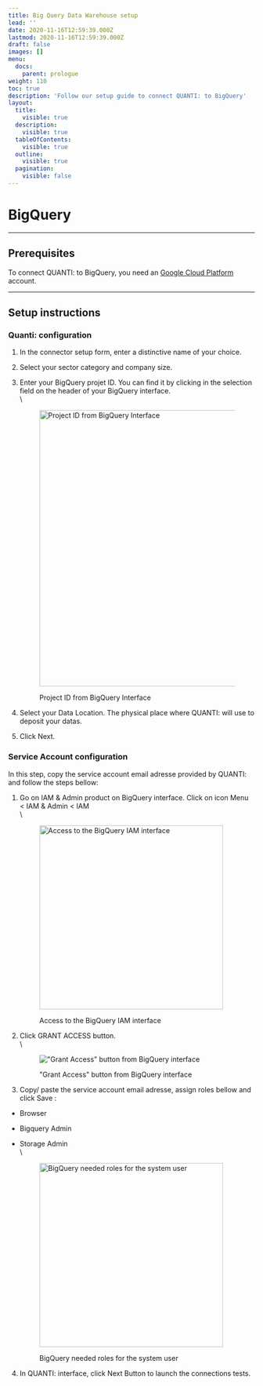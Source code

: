 ```yaml
---
title: Big Query Data Warehouse setup
lead: ''
date: 2020-11-16T12:59:39.000Z
lastmod: 2020-11-16T12:59:39.000Z
draft: false
images: []
menu:
  docs:
    parent: prologue
weight: 110
toc: true
description: 'Follow our setup guide to connect QUANTI: to BigQuery'
layout:
  title:
    visible: true
  description:
    visible: true
  tableOfContents:
    visible: true
  outline:
    visible: true
  pagination:
    visible: false
---
```


# BigQuery

***

## Prerequisites

To connect QUANTI: to BigQuery, you need an [Google Cloud Platform](https://cloud.google.com/gcp) account.

***

## Setup instructions

### Quanti: configuration

1. In the connector setup form, enter a distinctive name of your choice.
2. Select your sector category and company size.
3.  Enter your BigQuery projet ID. You can find it by clicking in the selection field on the header of your BigQuery interface.\
    \


    <figure><img src="../../content/en/docs/prologue/bigquery/bigquery1.png" alt="Project ID from BigQuery Interface" width="563"><figcaption><p>Project ID from BigQuery Interface</p></figcaption></figure>


4. Select your Data Location. The physical place where QUANTI: will use to deposit your datas.
5. Click Next.

### Service Account configuration

In this step, copy the service account email adresse provided by QUANTI: and follow the steps bellow:

1.  Go on IAM & Admin product on BigQuery interface. Click on icon Menu < IAM & Admin < IAM\
    \


    <figure><img src="../../content/en/docs/prologue/bigquery/bigquery2.png" alt="Access to the BigQuery IAM interface" width="375"><figcaption><p>Access to the BigQuery IAM interface</p></figcaption></figure>


2.  Click GRANT ACCESS button.\
    \


    <figure><img src="../../content/en/docs/prologue/bigquery/bigquery3.png" alt="&#x22;Grant Access&#x22; button from BigQuery interface"><figcaption><p>"Grant Access" button from BigQuery interface</p></figcaption></figure>


3. Copy/ paste the service account email adresse, assign roles bellow and click Save :

* Browser
* Bigquery Admin
*   Storage Admin\
    \


    <figure><img src="../../content/en/docs/prologue/bigquery/bigquery4.png" alt="BigQuery needed roles for the system user" width="375"><figcaption><p>BigQuery needed roles for the system user</p></figcaption></figure>

4. In QUANTI: interface, click Next Button to launch the connections tests.
